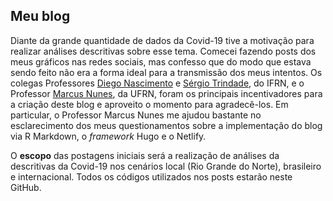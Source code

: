 ## Meu blog

Diante da grande quantidade de dados da Covid-19 tive a motivação para realizar análises descritivas sobre esse tema. Comecei fazendo posts dos meus gráficos nas redes sociais, mas confesso que do modo que estava sendo feito não era a forma ideal para a transmissão dos meus intentos. Os colegas Professores [Diego Nascimento](https://github.com/diegosilveiracn?tab=followers) e [Sérgio Trindade](http://historianosdetalhes.com.br/), do IFRN, e o Professor [Marcus Nunes](https://marcusnunes.me/), da UFRN, foram os principais incentivadores para a criação deste blog e aproveito o momento para agradecê-los. Em particular, o Professor Marcus Nunes me ajudou bastante no esclarecimento dos meus questionamentos sobre a implementação do blog via R Markdown, o *framework* Hugo e o Netlify.

O **escopo** das postagens iniciais será a realização de análises da descritivas da Covid-19 nos cenários local (Rio Grande do Norte), brasileiro e internacional. Todos os códigos utilizados nos posts estarão neste GitHub.
